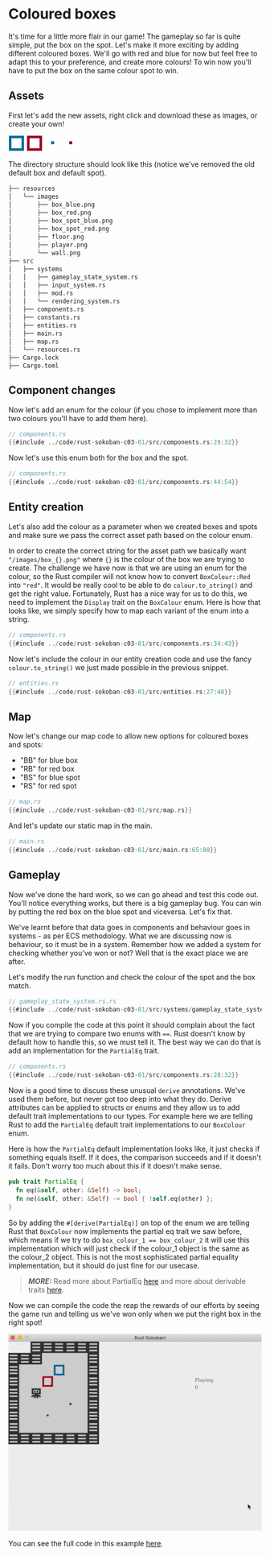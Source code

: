 # Coloured boxes
It's time for a little more flair in our game! The gameplay so far is quite simple, put the box on the spot. Let's make it more exciting by adding different coloured boxes. We'll go with red and blue for now but feel free to adapt this to your preference, and create more colours! To win now you'll have to put the box on the same colour spot to win.

## Assets
First let's add the new assets, right click and download these as images, or create your own!

![Blue box](./images/box_blue.png)
![Red box](./images/box_red.png)
![Blue box spot](./images/box_spot_blue.png)
![Red box spot](./images/box_spot_red.png)

The directory structure should look like this (notice we've removed the old default box and default spot).

```
├── resources
│   └── images
│       ├── box_blue.png
│       ├── box_red.png
│       ├── box_spot_blue.png
│       ├── box_spot_red.png
│       ├── floor.png
│       ├── player.png
│       └── wall.png
├── src
│   ├── systems
│   │   ├── gameplay_state_system.rs
│   │   ├── input_system.rs
│   │   ├── mod.rs
│   │   └── rendering_system.rs
│   ├── components.rs
│   ├── constants.rs
│   ├── entities.rs
│   ├── main.rs
│   ├── map.rs
│   └── resources.rs
├── Cargo.lock
├── Cargo.toml
```

## Component changes
Now let's add an enum for the colour (if you chose to implement more than two colours you'll have to add them here).

```rust
// components.rs
{{#include ../code/rust-sokoban-c03-01/src/components.rs:29:32}}
```

Now let's use this enum both for the box and the spot. 

```rust
// components.rs
{{#include ../code/rust-sokoban-c03-01/src/components.rs:44:54}}
```

## Entity creation
Let's also add the colour as a parameter when we created boxes and spots and make sure we pass the correct asset path based on the colour enum. 

In order to create the correct string for the asset path we basically want `"/images/box_{}.png"` where `{}` is the colour of the box we are trying to create. The challenge we have now is that we are using an enum for the colour, so the Rust compiler will not know how to convert `BoxColour::Red` into `"red"`. It would be really cool to be able to do `colour.to_string()` and get the right value. Fortunately, Rust has a nice way for us to do this, we need to implement the `Display` trait on the `BoxColour` enum. Here is how that looks like, we simply specify how to map each variant of the enum into a string.

```rust
// components.rs
{{#include ../code/rust-sokoban-c03-01/src/components.rs:34:43}}
```

Now let's include the colour in our entity creation code and use the fancy `colour.to_string()` we just made possible in the previous snippet.

```rust
// entities.rs
{{#include ../code/rust-sokoban-c03-01/src/entities.rs:27:48}}
```

## Map
Now let's change our map code to allow new options for coloured boxes and spots:
* "BB" for blue box
* "RB" for red box
* "BS" for blue spot 
* "RS" for red spot

```rust
// map.rs
{{#include ../code/rust-sokoban-c03-01/src/map.rs}}
```

And let's update our static map in the main.

```rust
// main.rs
{{#include ../code/rust-sokoban-c03-01/src/main.rs:65:80}}
```

## Gameplay
Now we've done the hard work, so we can go ahead and test this code out. You'll notice everything works, but there is a big gameplay bug. You can win by putting the red box on the blue spot and viceversa. Let's fix that. 

We've learnt before that data goes in components and behaviour goes in systems - as per ECS methodology. What we are discussing now is behaviour, so it must be in a system. Remember how we added a system for checking whether you've won or not? Well that is the exact place we are after.

Let's modify the run function and check the colour of the spot and the box match.

```rust
// gameplay_state_system.rs.rs
{{#include ../code/rust-sokoban-c03-01/src/systems/gameplay_state_system.rs:20:52}}
```

Now if you compile the code at this point it should complain about the fact that we are trying to compare two enums with `==`. Rust doesn't know by default how to handle this, so we must tell it. The best way we can do that is add an implementation for the `PartialEq` trait.

```rust
// components.rs
{{#include ../code/rust-sokoban-c03-01/src/components.rs:28:32}}
```

Now is a good time to discuss these unusual `derive` annotations. We've used them before, but never got too deep into what they do. Derive attributes can be applied to structs or enums and they allow us to add default trait implementations to our types. For example here we are telling Rust to add the `PartialEq` default trait implementations to our `BoxColour` enum.

Here is how the `PartialEq` default implementation looks like, it just checks if something equals itself. If it does, the comparison succeeds and if it doesn't it fails. Don't worry too much about this if it doesn't make sense. 

```rust
pub trait PartialEq {
  fn eq(&self, other: &Self) -> bool;
  fn ne(&self, other: &Self) -> bool { !self.eq(other) };
}
```

So by adding the `#[derive(PartialEq)]` on top of the enum we are telling Rust that `BoxColour` now implements the partial eq trait we saw before, which means if we try to do `box_colour_1 == box_colour_2` it will use this implementation which will just check if the colour_1 object is the same as the colour_2 object. This is not the most sophisticated partial equality implementation, but it should do just fine for our usecase. 

> **_MORE:_**  Read more about PartialEq [here](https://doc.rust-lang.org/std/cmp/trait.PartialEq.html) and more about derivable traits [here](https://doc.rust-lang.org/book/appendix-03-derivable-traits.html).

Now we can compile the code the reap the rewards of our efforts by seeing the game run and telling us we've won only when we put the right box in the right spot!

![Sokoban play](./images/colours.gif)

You can see the full code in this example [here](https://github.com/iolivia/rust-book/tree/master/code/rust-sokoban-c03-01).
